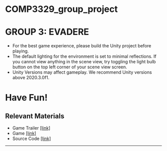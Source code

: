 # COMP3329_group_project

# GROUP 3: EVADERE



- For the best game experience, please build the Unity project before playing.
- The default lighting for the environment is set to minimal reflections. If you cannot view anything in the scene view, try toggling the light bulb button on the top left corner of your scene view screen. 
- Unity Versions may affect gameplay. We recommend Unity versions above 2020.3.0f1.

# Have Fun!


## Relevant Materials

* Game Trailer [\[link\]][1]
* Game [\[link\]][2]
* Source Code [\[link\]][3]
  
---

[1]: https://drive.google.com/file/d/1ODMbJEHjP13I-BSalKb4pLo-Cwizz92O/view?usp=sharing
[2]: https://drive.google.com/drive/folders/1b--iGZnqY5mhq7CP57I-jb5NypWaQ_t5?usp=sharing
[3]: https://drive.google.com/file/d/1_kkdraCwDnBNBW3ayFU0Agqk-96OCmpD/view?usp=sharing
